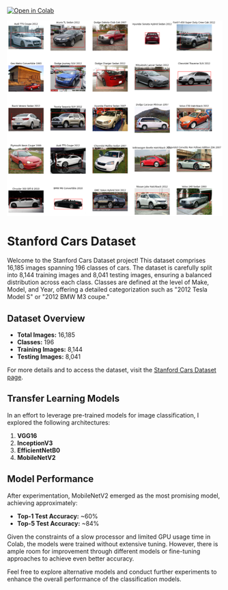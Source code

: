 [![Open in Colab](https://colab.research.google.com/assets/colab-badge.svg)](https://github.com/Gaurang111/Car-Recognizer/blob/main/Cars_Recignation.ipynb)

<img src="image.png" width=800>

# Stanford Cars Dataset

Welcome to the Stanford Cars Dataset project! This dataset comprises 16,185 images spanning 196 classes of cars. The dataset is carefully split into 8,144 training images and 8,041 testing images, ensuring a balanced distribution across each class. Classes are defined at the level of Make, Model, and Year, offering a detailed categorization such as "2012 Tesla Model S" or "2012 BMW M3 coupe."

## Dataset Overview

- **Total Images:** 16,185
- **Classes:** 196
- **Training Images:** 8,144
- **Testing Images:** 8,041

For more details and to access the dataset, visit the [Stanford Cars Dataset page](https://ai.stanford.edu/~jkrause/cars/car_dataset.html).

## Transfer Learning Models

In an effort to leverage pre-trained models for image classification, I explored the following architectures:

1. **VGG16**
2. **InceptionV3**
3. **EfficientNetB0**
4. **MobileNetV2**

## Model Performance

After experimentation, MobileNetV2 emerged as the most promising model, achieving approximately:
- **Top-1 Test Accuracy:** ~60%
- **Top-5 Test Accuracy:** ~84%

Given the constraints of a slow processor and limited GPU usage time in Colab, the models were trained without extensive tuning. However, there is ample room for improvement through different models or fine-tuning approaches to achieve even better accuracy.

Feel free to explore alternative models and conduct further experiments to enhance the overall performance of the classification models.

